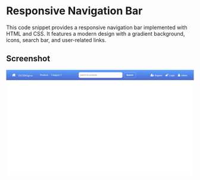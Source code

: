 # Responsive Navigation Bar

This code snippet provides a responsive navigation bar implemented with HTML and CSS. It features a modern design with a gradient background, icons, search bar, and user-related links.

## Screenshot

![Navigation Bar Screenshot](https://raw.githubusercontent.com/bannu82/Navbar-/main/screenshot.png)


